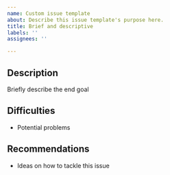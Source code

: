 ```yaml
---
name: Custom issue template
about: Describe this issue template's purpose here.
title: Brief and descriptive
labels: ''
assignees: ''

---
```


## Description
Briefly describe the end goal

## Difficulties
- Potential problems

## Recommendations
- Ideas on how to tackle this issue
